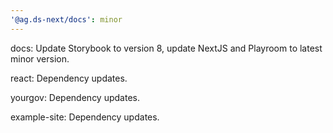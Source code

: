 ```yaml
---
'@ag.ds-next/docs': minor
---
```


docs: Update Storybook to version 8, update NextJS and Playroom to latest minor version.

react: Dependency updates.

yourgov: Dependency updates.

example-site: Dependency updates.
